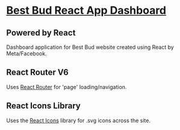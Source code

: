 # [Best Bud React App Dashboard](https://competent-borg-fd212d.netlify.app/)

## Powered by React

Dashboard application for Best Bud website created using React by Meta/Facebook.

## React Router V6

Uses [React Router](https://reactrouter.com/docs/en/v6/getting-started/overview#overview) for 'page' loading/navigation.

## React Icons Library

Uses the [React Icons](https://react-icons.github.io/react-icons/) library for .svg icons across the site.
